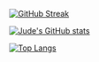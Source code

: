 [![GitHub Streak](https://streak-stats.demolab.com?user=judemdonahue&theme=nord)](https://git.io/streak-stats)

[![Jude's GitHub stats](https://github-readme-stats.vercel.app/api?username=judemdonahue&theme=nord)](https://github.com/judemdonahue/github-readme-stats)

[![Top Langs](https://github-readme-stats.vercel.app/api/top-langs/?username=judemdonahue&layout=compact&theme=nord)](https://github.com/judemdonahue/github-readme-stats)
